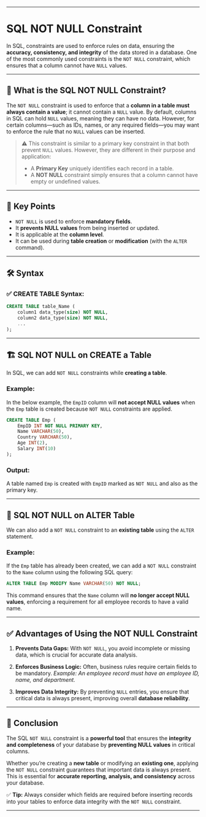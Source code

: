 
---

# SQL NOT NULL Constraint

In SQL, constraints are used to enforce rules on data, ensuring the **accuracy, consistency, and integrity** of the data stored in a database. One of the most commonly used constraints is the `NOT NULL` constraint, which ensures that a column cannot have `NULL` values.

---

## 📘 What is the SQL NOT NULL Constraint?

The `NOT NULL` constraint is used to enforce that a **column in a table must always contain a value**; it cannot contain a `NULL` value. By default, columns in SQL can hold `NULL` values, meaning they can have no data. However, for certain columns—such as IDs, names, or any required fields—you may want to enforce the rule that no `NULL` values can be inserted.

> ⚠️ This constraint is similar to a primary key constraint in that both prevent `NULL` values. However, they are different in their purpose and application:
>
> - A **Primary Key** uniquely identifies each record in a table.
> - A **NOT NULL** constraint simply ensures that a column cannot have empty or undefined values.

---

## 🧩 Key Points

- `NOT NULL` is used to enforce **mandatory fields**.
- It **prevents NULL values** from being inserted or updated.
- It is applicable at the **column level**.
- It can be used during **table creation** or **modification** (with the `ALTER` command).

---

## 🛠️ Syntax

### ✅ CREATE TABLE Syntax:
```sql
CREATE TABLE table_Name (
    column1 data_type(size) NOT NULL,
    column2 data_type(size) NOT NULL,
    ...
);
````

---

## 🏗️ SQL NOT NULL on CREATE a Table

In SQL, we can add `NOT NULL` constraints while **creating a table**.

### Example:

In the below example, the `EmpID` column will **not accept NULL values** when the `Emp` table is created because `NOT NULL` constraints are applied.

```sql
CREATE TABLE Emp (
    EmpID INT NOT NULL PRIMARY KEY,
    Name VARCHAR(50),
    Country VARCHAR(50),
    Age INT(2),
    Salary INT(10)
);
```

### Output:

A table named `Emp` is created with `EmpID` marked as `NOT NULL` and also as the primary key.

---

## 🔁 SQL NOT NULL on ALTER Table

We can also add a `NOT NULL` constraint to an **existing table** using the `ALTER` statement.

### Example:

If the `Emp` table has already been created, we can add a `NOT NULL` constraint to the `Name` column using the following SQL query:

```sql
ALTER TABLE Emp MODIFY Name VARCHAR(50) NOT NULL;
```

This command ensures that the `Name` column will **no longer accept NULL values**, enforcing a requirement for all employee records to have a valid name.

---

## ✅ Advantages of Using the NOT NULL Constraint

1. **Prevents Data Gaps:**
   With `NOT NULL`, you avoid incomplete or missing data, which is crucial for accurate data analysis.

2. **Enforces Business Logic:**
   Often, business rules require certain fields to be mandatory.
   *Example: An employee record must have an employee ID, name, and department.*

3. **Improves Data Integrity:**
   By preventing `NULL` entries, you ensure that critical data is always present, improving overall **database reliability**.

---

## 🧾 Conclusion

The SQL `NOT NULL` constraint is a **powerful tool** that ensures the **integrity and completeness** of your database by **preventing NULL values** in critical columns.

Whether you’re creating a **new table** or modifying an **existing one**, applying the `NOT NULL` constraint guarantees that important data is always present. This is essential for **accurate reporting, analysis, and consistency** across your database.

✅ **Tip:** Always consider which fields are required before inserting records into your tables to enforce data integrity with the `NOT NULL` constraint.

---
